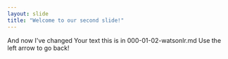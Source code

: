 ```yaml
---
layout: slide
title: "Welcome to our second slide!"
---
```

And now I've changed Your text this is in 000-01-02-watsonlr.md
Use the left arrow to go back!

